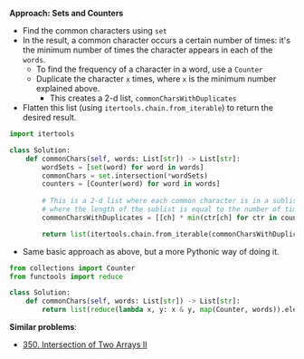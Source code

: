 **Approach: Sets and Counters**
* Find the common characters using `set`
* In the result, a common character occurs a certain number of times: it's the minimum number of times the character appears in each of the `words`.	
	* To find the frequency of a character in a word, use a `Counter`
	* Duplicate the character `x` times, where `x` is the minimum number explained above.
		* This creates a 2-d list, `commonCharsWithDuplicates`
* Flatten this list (using `itertools.chain.from_iterable`) to return the desired result.
```py
import itertools

class Solution:
    def commonChars(self, words: List[str]) -> List[str]:
        wordSets = [set(word) for word in words]
        commonChars = set.intersection(*wordSets)
        counters = [Counter(word) for word in words]
        
        # This is a 2-d list where each common character is in a sublist, 
        # where the length of the sublist is equal to the number of times the character appears in ALL the words.
        commonCharsWithDuplicates = [[ch] * min(ctr[ch] for ctr in counters) for ch in commonChars]

        return list(itertools.chain.from_iterable(commonCharsWithDuplicates))
```

* Same basic approach as above, but a more Pythonic way of doing it.

```py
from collections import Counter
from functools import reduce

class Solution:
    def commonChars(self, words: List[str]) -> List[str]:
        return list(reduce(lambda x, y: x & y, map(Counter, words)).elements())
```

**Similar problems**:
* [350. Intersection of Two Arrays II](https://leetcode.com/problems/intersection-of-two-arrays-ii/)
